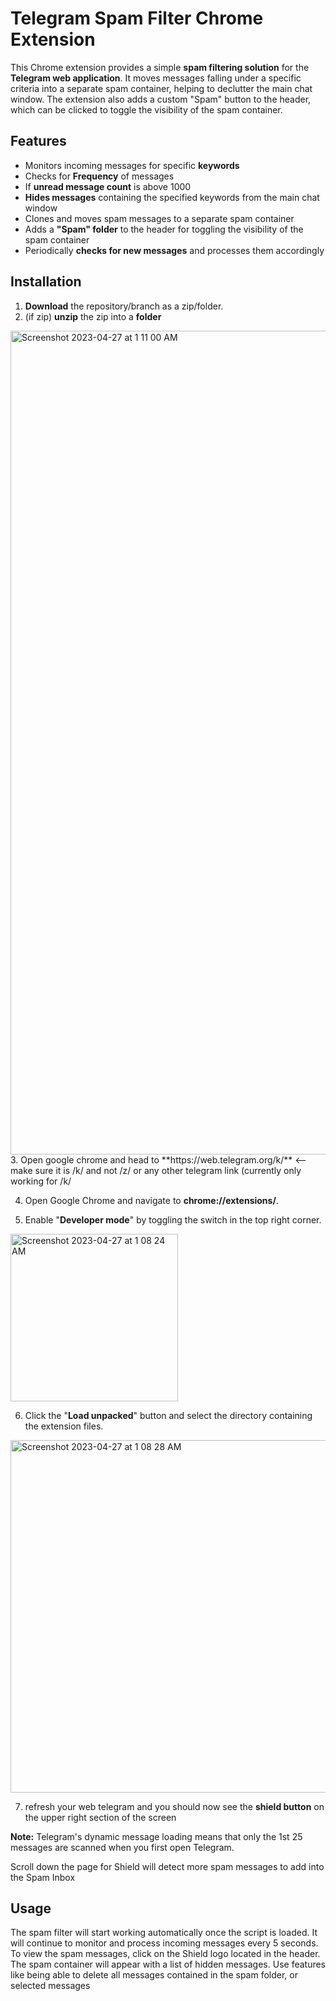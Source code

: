 # Telegram Spam Filter Chrome Extension
This Chrome extension provides a simple **spam filtering solution** for the **Telegram web application**. It moves messages falling under a specific criteria into a separate spam container, helping to declutter the main chat window. The extension also adds a custom "Spam" button to the header, which can be clicked to toggle the visibility of the spam container.

## Features
- Monitors incoming messages for specific **keywords**
- Checks for **Frequency** of messages
- If **unread message count** is above 1000
- **Hides messages** containing the specified keywords from the main chat window
- Clones and moves spam messages to a separate spam container
- Adds a **"Spam" folder** to the header for toggling the visibility of the spam container
- Periodically **checks for new messages** and processes them accordingly

## Installation
1. **Download** the repository/branch as a zip/folder.
2. (if zip) **unzip** the zip into a **folder**
<img width="1318" alt="Screenshot 2023-04-27 at 1 11 00 AM" src="https://user-images.githubusercontent.com/86547292/234651790-6b3f099a-9166-4ed8-8cd9-67e4b0d97321.png">
3. Open google chrome and head to **https://web.telegram.org/k/** <-- make sure it is /k/ and not /z/ or any other telegram link (currently only working for /k/

4. Open Google Chrome and navigate to **chrome://extensions/**.

5. Enable "**Developer mode**" by toggling the switch in the top right corner.
<img width="268" alt="Screenshot 2023-04-27 at 1 08 24 AM" src="https://user-images.githubusercontent.com/86547292/234651282-5d390b63-63d4-4a57-a318-6d9566079293.png"> 

6. Click the "**Load unpacked**" button and select the directory containing the extension files.
<img width="564" alt="Screenshot 2023-04-27 at 1 08 28 AM" src="https://user-images.githubusercontent.com/86547292/234651202-97183813-8661-4c22-a3de-699339162350.png">

7. refresh your web telegram and you should now see the **shield button** on the upper right section of the screen


**Note:** Telegram's dynamic message loading means that only the 1st 25 messages are scanned when you first open Telegram.

Scroll down the page for Shield will detect more spam messages to add into the Spam Inbox


## Usage
The spam filter will start working automatically once the script is loaded. It will continue to monitor and process incoming messages every 5 seconds.
To view the spam messages, click on the Shield logo located in the header. The spam container will appear with a list of hidden messages.
Use features like being able to delete all messages contained in the spam folder, or selected messages
